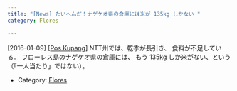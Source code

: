 ```yaml
---
title: "[News] たいへんだ！ナゲケオ県の倉庫には米が 135kg しかない "
category: Flores

---
```


[2016-01-09] [[Pos Kupang]](http://bit.ly/1RrMTV3)  NTT州では、乾季が長引き、
食料が不足している。
フローレス島のナゲケオ県の倉庫には、
もう 135kg しか米がない、という
（「一人当たり」ではない）。

- Category: [Flores](/categories.html#Flores)

